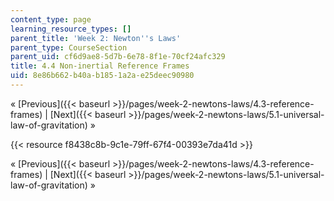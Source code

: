 ```yaml
---
content_type: page
learning_resource_types: []
parent_title: 'Week 2: Newton''s Laws'
parent_type: CourseSection
parent_uid: cf6d9ae8-5d7b-6e78-8f1e-70cf24afc329
title: 4.4 Non-inertial Reference Frames
uid: 8e86b662-b40a-b185-1a2a-e25deec90980
---
```


« [Previous]({{< baseurl >}}/pages/week-2-newtons-laws/4.3-reference-frames) | [Next]({{< baseurl >}}/pages/week-2-newtons-laws/5.1-universal-law-of-gravitation) »

{{< resource f8438c8b-9c1e-79ff-67f4-00393e7da41d >}}

« [Previous]({{< baseurl >}}/pages/week-2-newtons-laws/4.3-reference-frames) | [Next]({{< baseurl >}}/pages/week-2-newtons-laws/5.1-universal-law-of-gravitation) »